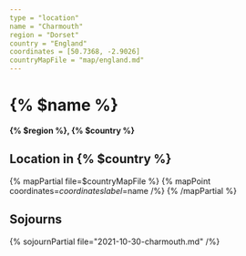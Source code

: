 ```yaml
---
type = "location"
name = "Charmouth"
region = "Dorset"
country = "England"
coordinates = [50.7368, -2.9026]
countryMapFile = "map/england.md"
---
```


# {% $name %}

**{% $region %}, {% $country %}**

## Location in {% $country %}

{% mapPartial file=$countryMapFile %}
  {% mapPoint coordinates=$coordinates label=$name /%}
{% /mapPartial %}

## Sojourns

{% sojournPartial file="2021-10-30-charmouth.md" /%}
